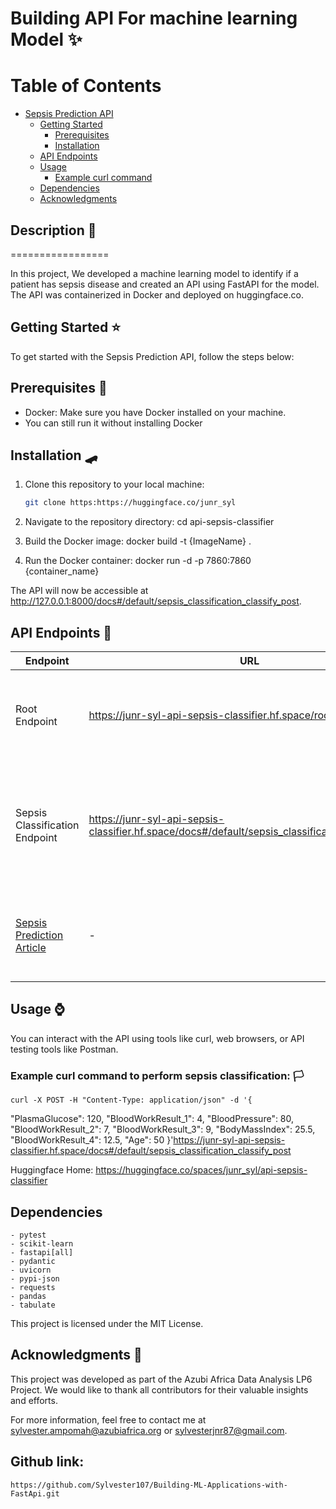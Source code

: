 # Building API For machine learning Model ✨

# Table of Contents
- [Sepsis Prediction API](#sepsis-prediction-api)
  - [Getting Started](#getting-started)
    - [Prerequisites](#prerequisites)
    - [Installation](#installation)
  - [API Endpoints](#api-endpoints)
  - [Usage](#usage)
    - [Example curl command](#example-curl-command-to-perform-sepsis-classification)
  - [Dependencies](#dependencies)
  - [Acknowledgments](#acknowledgments)


 ## Description 📖
=================

In this project, We developed a machine learning model to identify if a patient has sepsis disease and created an API using FastAPI for the model. The API was containerized in Docker and deployed on huggingface.co.

## Getting Started ⭐

To get started with the Sepsis Prediction API, follow the steps below:

## Prerequisites 🧾

- Docker: Make sure you have Docker installed on your machine.
- You can still run it without installing Docker

## Installation 🛹

1. Clone this repository to your local machine:

   ```bash
   git clone https:https://huggingface.co/junr_syl

2. Navigate to the repository directory:
    cd api-sepsis-classifier

3. Build the Docker image:
    docker build -t {ImageName} .

4. Run the Docker container:
    docker run -d -p 7860:7860 {container_name}

The API will now be accessible at http://127.0.0.1:8000/docs#/default/sepsis_classification_classify_post.

## API Endpoints 🔎

| Endpoint                            | URL                                                        | Method | Description                                               |
| ----------------------------------- | ---------------------------------------------------------- | ------ | --------------------------------------------------------- |
| Root Endpoint                      | https://junr-syl-api-sepsis-classifier.hf.space/root__get                                    | GET    | Provides basic information about the Sepsis Prediction API. |
| Sepsis Classification Endpoint     | https://junr-syl-api-sepsis-classifier.hf.space/docs#/default/sepsis_classification_classify_post | POST   | Accepts patient data and performs sepsis classification. Provides the prediction and confidence scores. |
| [Sepsis Prediction Article](https://medium.com/jaroyajo/sepsis-prediction-app-for-icu-patients-19304598dfd3) | - | - | Learn more about this app and its development in our Sepsis Prediction article. |


## Usage ⌚
You can interact with the API using tools like curl, web browsers, or API testing tools like Postman.

### Example curl command to perform sepsis classification: 🏳
    curl -X POST -H "Content-Type: application/json" -d '{
  "PlasmaGlucose": 120,
  "BloodWorkResult_1": 4,
  "BloodPressure": 80,
  "BloodWorkResult_2": 7,
  "BloodWorkResult_3": 9,
  "BodyMassIndex": 25.5,
  "BloodWorkResult_4": 12.5,
  "Age": 50
}'https://junr-syl-api-sepsis-classifier.hf.space/docs#/default/sepsis_classification_classify_post

Huggingface Home: https://huggingface.co/spaces/junr_syl/api-sepsis-classifier

## Dependencies
    - pytest
    - scikit-learn
    - fastapi[all]
    - pydantic
    - uvicorn
    - pypi-json
    - requests
    - pandas
    - tabulate

This project is licensed under the MIT License.

## Acknowledgments 👏
This project was developed as part of the Azubi Africa Data Analysis LP6 Project. We would like to thank all contributors for their valuable insights and efforts.

For more information, feel free to contact me at sylvester.ampomah@azubiafrica.org or sylvesterjnr87@gmail.com.

## Github link:
    https://github.com/Sylvester107/Building-ML-Applications-with-FastApi.git
